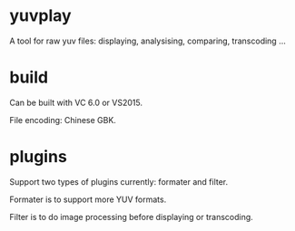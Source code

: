 # yuvplay
A tool for raw yuv files: displaying, analysising, comparing, transcoding ...

# build
Can be built with VC 6.0 or VS2015.

File encoding: Chinese GBK.

# plugins
Support two types of plugins currently: formater and filter.

Formater is to support more YUV formats.

Filter is to do image processing before displaying or transcoding.

